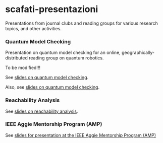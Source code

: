 # scafati-presentazioni
Presentations from journal clubs and reading groups for various research topics,
	and other activities.


### Quantum Model Checking
Presentation on quantum model checking for an online, geographically-distributed reading group on quantum robotics.

To be modified!!!

See [slides on quantum model checking](https://github.com/eda-ricercatore/scafati-presentazioni/tree/master/quantico-modello-verifica).

Also, see [slides on quantum model checking](https://github.com/eda-ricercatore/scafati-presentazioni/tree/master/quantico-verifica-formale).

###	Reachability Analysis

See [slides on reachability analysis](https://github.com/eda-ricercatore/scafati-presentazioni/tree/master/analisi-di-raggiungibilita).



###	IEEE Aggie Mentorship Program (AMP)

See [slides for presentation at the IEEE Aggie Mentorship Program (AMP)]()










